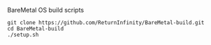 BareMetal OS build scripts


	git clone https://github.com/ReturnInfinity/BareMetal-build.git
	cd BareMetal-build
	./setup.sh
